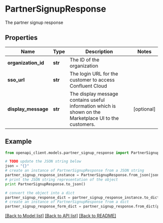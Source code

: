 # PartnerSignupResponse

The partner signup response

## Properties
Name | Type | Description | Notes
------------ | ------------- | ------------- | -------------
**organization_id** | **str** | The ID of the organization | 
**sso_url** | **str** | The login URL for the customer to access Confluent Cloud | 
**display_message** | **str** | The display message contains useful information which is shown on the Marketplace UI to the customers. | [optional] 

## Example

```python
from openapi_client.models.partner_signup_response import PartnerSignupResponse

# TODO update the JSON string below
json = "{}"
# create an instance of PartnerSignupResponse from a JSON string
partner_signup_response_instance = PartnerSignupResponse.from_json(json)
# print the JSON string representation of the object
print PartnerSignupResponse.to_json()

# convert the object into a dict
partner_signup_response_dict = partner_signup_response_instance.to_dict()
# create an instance of PartnerSignupResponse from a dict
partner_signup_response_form_dict = partner_signup_response.from_dict(partner_signup_response_dict)
```
[[Back to Model list]](../ccloud/README.md#documentation-for-models) [[Back to API list]](../ccloud/README.md#documentation-for-api-endpoints) [[Back to README]](../ccloud/README.md)


